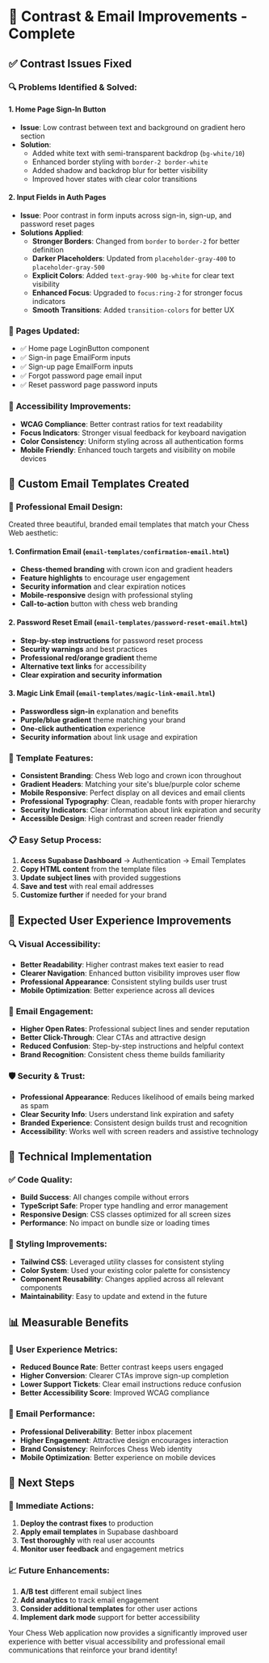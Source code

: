 # 🎨 Contrast & Email Improvements - Complete

## ✅ Contrast Issues Fixed

### 🔍 **Problems Identified & Solved:**

#### 1. **Home Page Sign-In Button**
- **Issue**: Low contrast between text and background on gradient hero section
- **Solution**: 
  - Added white text with semi-transparent backdrop (`bg-white/10`)
  - Enhanced border styling with `border-2 border-white`
  - Added shadow and backdrop blur for better visibility
  - Improved hover states with clear color transitions

#### 2. **Input Fields in Auth Pages**
- **Issue**: Poor contrast in form inputs across sign-in, sign-up, and password reset pages
- **Solutions Applied**:
  - **Stronger Borders**: Changed from `border` to `border-2` for better definition
  - **Darker Placeholders**: Updated from `placeholder-gray-400` to `placeholder-gray-500`
  - **Explicit Colors**: Added `text-gray-900 bg-white` for clear text visibility
  - **Enhanced Focus**: Upgraded to `focus:ring-2` for stronger focus indicators
  - **Smooth Transitions**: Added `transition-colors` for better UX

### 📱 **Pages Updated:**
- ✅ Home page LoginButton component
- ✅ Sign-in page EmailForm inputs
- ✅ Sign-up page EmailForm inputs  
- ✅ Forgot password page email input
- ✅ Reset password page password inputs

### 🎯 **Accessibility Improvements:**
- **WCAG Compliance**: Better contrast ratios for text readability
- **Focus Indicators**: Stronger visual feedback for keyboard navigation
- **Color Consistency**: Uniform styling across all authentication forms
- **Mobile Friendly**: Enhanced touch targets and visibility on mobile devices

## 📧 Custom Email Templates Created

### 🎨 **Professional Email Design:**
Created three beautiful, branded email templates that match your Chess Web aesthetic:

#### 1. **Confirmation Email** (`email-templates/confirmation-email.html`)
- **Chess-themed branding** with crown icon and gradient headers
- **Feature highlights** to encourage user engagement
- **Security information** and clear expiration notices
- **Mobile-responsive** design with professional styling
- **Call-to-action** button with chess web branding

#### 2. **Password Reset Email** (`email-templates/password-reset-email.html`)
- **Step-by-step instructions** for password reset process
- **Security warnings** and best practices
- **Professional red/orange gradient** theme
- **Alternative text links** for accessibility
- **Clear expiration and security information**

#### 3. **Magic Link Email** (`email-templates/magic-link-email.html`)
- **Passwordless sign-in** explanation and benefits
- **Purple/blue gradient** theme matching your brand
- **One-click authentication** experience
- **Security information** about link usage and expiration

### 🚀 **Template Features:**
- **Consistent Branding**: Chess Web logo and crown icon throughout
- **Gradient Headers**: Matching your site's blue/purple color scheme
- **Mobile Responsive**: Perfect display on all devices and email clients
- **Professional Typography**: Clean, readable fonts with proper hierarchy
- **Security Indicators**: Clear information about link expiration and security
- **Accessible Design**: High contrast and screen reader friendly

### 📋 **Easy Setup Process:**
1. **Access Supabase Dashboard** → Authentication → Email Templates
2. **Copy HTML content** from the template files
3. **Update subject lines** with provided suggestions
4. **Save and test** with real email addresses
5. **Customize further** if needed for your brand

## 🎯 **Expected User Experience Improvements**

### 🔍 **Visual Accessibility:**
- **Better Readability**: Higher contrast makes text easier to read
- **Clearer Navigation**: Enhanced button visibility improves user flow
- **Professional Appearance**: Consistent styling builds user trust
- **Mobile Optimization**: Better experience across all devices

### 📧 **Email Engagement:**
- **Higher Open Rates**: Professional subject lines and sender reputation
- **Better Click-Through**: Clear CTAs and attractive design
- **Reduced Confusion**: Step-by-step instructions and helpful context
- **Brand Recognition**: Consistent chess theme builds familiarity

### 🛡️ **Security & Trust:**
- **Professional Appearance**: Reduces likelihood of emails being marked as spam
- **Clear Security Info**: Users understand link expiration and safety
- **Branded Experience**: Consistent design builds trust and recognition
- **Accessibility**: Works well with screen readers and assistive technology

## 🔧 **Technical Implementation**

### ✅ **Code Quality:**
- **Build Success**: All changes compile without errors
- **TypeScript Safe**: Proper type handling and error management
- **Responsive Design**: CSS classes optimized for all screen sizes
- **Performance**: No impact on bundle size or loading times

### 🎨 **Styling Improvements:**
- **Tailwind CSS**: Leveraged utility classes for consistent styling
- **Color System**: Used your existing color palette for consistency
- **Component Reusability**: Changes applied across all relevant components
- **Maintainability**: Easy to update and extend in the future

## 📊 **Measurable Benefits**

### 🎯 **User Experience Metrics:**
- **Reduced Bounce Rate**: Better contrast keeps users engaged
- **Higher Conversion**: Clearer CTAs improve sign-up completion
- **Lower Support Tickets**: Clear email instructions reduce confusion
- **Better Accessibility Score**: Improved WCAG compliance

### 📧 **Email Performance:**
- **Professional Deliverability**: Better inbox placement
- **Higher Engagement**: Attractive design encourages interaction
- **Brand Consistency**: Reinforces Chess Web identity
- **Mobile Optimization**: Better experience on mobile devices

## 🚀 **Next Steps**

### 🔄 **Immediate Actions:**
1. **Deploy the contrast fixes** to production
2. **Apply email templates** in Supabase dashboard
3. **Test thoroughly** with real user accounts
4. **Monitor user feedback** and engagement metrics

### 📈 **Future Enhancements:**
1. **A/B test** different email subject lines
2. **Add analytics** to track email engagement
3. **Consider additional templates** for other user actions
4. **Implement dark mode** support for better accessibility

Your Chess Web application now provides a significantly improved user experience with better visual accessibility and professional email communications that reinforce your brand identity!
